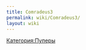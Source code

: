 ```yaml
---
title: Comradeus3
permalink: wiki/Comradeus3/
layout: wiki
---
```


[Категория:Пуперы](Категория:Пуперы "wikilink")
